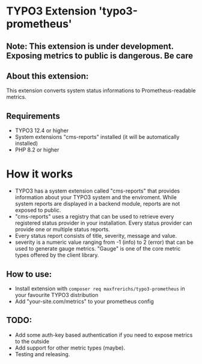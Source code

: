 # TYPO3 Extension 'typo3-prometheus'

## Note: This extension is under development. Exposing metrics to public is dangerous. Be care 

## About this extension:
This extension converts system status informations to Prometheus-readable metrics.

## Requirements
* TYPO3 12.4 or higher
* System extensions "cms-reports" installed (it will be automatically installed)
* PHP 8.2 or higher

# How it works
* TYPO3 has a system extension called "cms-reports" that provides information about your TYPO3 system and the enviroment. While system reports are displayed in a backend module, reports are not exposed to public.
* "cms-reports" uses a registry that can be used to retrieve every registered status provider in your installation. Every status provider can provide one or multiple status reports.
* Every status report consists of title, severity, message and value.
* severity is a numeric value ranging from -1 (info) to 2 (error) that can be used to generate gauge metrics.
  "Gauge" is one of the core metric types offered by the client library.

## How to use:
* Install extension with ```composer req maxfrerichs/typo3-prometheus``` in your favourite TYPO3 distribution
* Add "your-site.com/metrics" to your prometheus config

## TODO:
* Add some auth-key based authentication if you need to expose metrics to the outside
* Add support for other metric types (maybe).
* Testing and releasing.